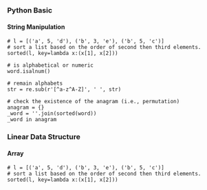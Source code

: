 ### Python Basic

#### String Manipulation

```
# l = [('a', 5, 'd'), ('b', 3, 'e'), ('b', 5, 'c')]
# sort a list based on the order of second then third elements. 
sorted(l, key=lambda x:(x[1], x[2])) 
```

```
# is alphabetical or numeric
word.isalnum()
```

```
# remain alphabets
str = re.sub(r'[^a-z^A-Z]', ' ', str)
```

```
# check the existence of the anagram (i.e., permutation)
anagram = {}
_word = ''.join(sorted(word))
_word in anagram
```

### Linear Data Structure

#### Array

```
# l = [('a', 5, 'd'), ('b', 3, 'e'), ('b', 5, 'c')]
# sort a list based on the order of second then third elements. 
sorted(l, key=lambda x:(x[1], x[2])) 
```
